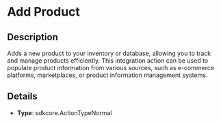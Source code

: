 
# Add Product

## Description

Adds a new product to your inventory or database, allowing you to track and manage products efficiently. This integration action can be used to populate product information from various sources, such as e-commerce platforms, marketplaces, or product information management systems.

## Details

- **Type**: sdkcore.ActionTypeNormal
